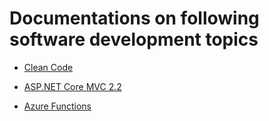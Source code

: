 # Documentations on following software development topics

- [Clean Code](/clean-code/clean-code.md)

- [ASP.NET Core MVC 2.2](/asp.net-core-mvc-2.2/asp.net-core-mvc-2.2.md)

- [Azure Functions](/azure-functions/azure-functions.md)